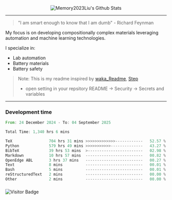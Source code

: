 <div align="center">
    <img align="center" src="https://github-readme-stats.vercel.app/api?username=Memory2023Liu&show_icons=true&count_private=true&hide_border=true" alt="Memory2023Liu's Github Stats"></img>
</div>

---

> "I am smart enough to know that I am dumb" - Richard Feynman 

My focus is on developing compositionally complex materials leveraging automation and machine learning technologies.

I specialize in:
- Lab automation
- Battery materials
- Battery safety

> Note: This is my readme inspired by [waka_Readme](https://github.com/marketplace/actions/waka-readme), [Step](https://github.com/orgs/community/discussions/116451)
> - open setting in your repsitory README -> Security -> Secrets and variables

---

### Development time
<!--START_SECTION:waka-->

```rust
From: 24 December 2024 - To: 04 September 2025

Total Time: 1,340 hrs 6 mins

TeX                704 hrs 31 mins >>>>>>>>>>>>>------------   52.57 %
Python             579 hrs 49 mins >>>>>>>>>>>--------------   43.27 %
BibTeX             39 hrs 53 mins  >------------------------   02.98 %
Markdown           10 hrs 57 mins  -------------------------   00.82 %
OpenEdge ABL       3 hrs 37 mins   -------------------------   00.27 %
Text               8 mins          -------------------------   00.01 %
Bash               5 mins          -------------------------   00.01 %
reStructuredText   2 mins          -------------------------   00.00 %
Other              2 mins          -------------------------   00.00 %
```

<!--END_SECTION:waka-->

### 

![Visitor Badge](https://visitor-badge.laobi.icu/badge?page_id=Memory2023Liu.Memory2023Liu)
